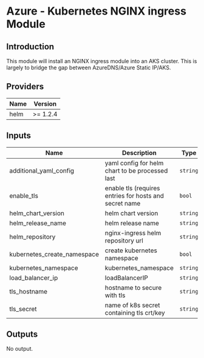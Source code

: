 # Azure - Kubernetes NGINX ingress Module

## Introduction

This module will install an NGINX ingress module into an AKS cluster.  This is largely to bridge the gap between AzureDNS/Azure Static IP/AKS.
<br />

<!--- BEGIN_TF_DOCS --->
## Providers

| Name | Version |
|------|---------|
| helm | >= 1.2.4 |

## Inputs

| Name | Description | Type | Default | Required |
|------|-------------|------|---------|:-----:|
| additional\_yaml\_config | yaml config for helm chart to be processed last | `string` | `""` | no |
| enable\_tls | enable tls (requires entries for hosts and secret name | `bool` | `false` | no |
| helm\_chart\_version | helm chart version | `string` | `"1.39.0"` | no |
| helm\_release\_name | helm release name | `string` | n/a | yes |
| helm\_repository | nginx-ingress helm repository url | `string` | `"https://kubernetes-charts.storage.googleapis.com"` | no |
| kubernetes\_create\_namespace | create kubernetes namespace | `bool` | `true` | no |
| kubernetes\_namespace | kubernetes\_namespace | `string` | `"default"` | no |
| load\_balancer\_ip | loadBalancerIP | `string` | n/a | yes |
| tls\_hostname | hostname to secure with tls | `string` | `""` | no |
| tls\_secret | name of k8s secret containing tls crt/key | `string` | `""` | no |

## Outputs

No output.
<!--- END_TF_DOCS --->
